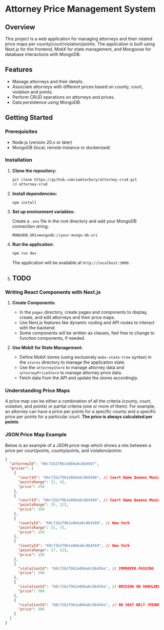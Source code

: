 # Attorney Price Management System

## Overview

This project is a web application for managing attorneys and their related price maps per county/court/violation/points. The application is built using Next.js for the frontend, MobX for state management, and Mongoose for database interactions with MongoDB.

## Features

- Manage attorneys and their details.
- Associate attorneys with different prices based on county, court, violation and points.
- Perform CRUD operations on attorneys and prices.
- Data persistence using MongoDB.

## Getting Started

### Prerequisites

- Node.js (version 20.x or later)
- MongoDB (local, remote instance or dockerized)

### Installation

1. **Clone the repository:**

   ```bash
   git clone https://github.com/samtarbury/attorney-crud.git
   cd attorney-crud
   ```

2. **Install dependencies:**

   ```bash
   npm install
   ```

3. **Set up environment variables:**

   Create a `.env` file in the root directory and add your MongoDB connection string:

   ```env
   MONGODB_URI=mongodb://your-mongo-db-uri
   ```

4. **Run the application:**

   ```bash
   npm run dev
   ```

   The application will be available at `http://localhost:3000`.

5. ## TODO

### Writing React Components with Next.js

1. **Create Components:**

   - In the `pages` directory, create pages and components to display, create, and edit attorneys and their price maps.
   - Use Next.js features like dynamic routing and API routes to interact with the backend.
   - Some components will be written as classes, feel free to change to function components, if needed.

2. **Use MobX for State Management:**
   - Define MobX stores (using exclusively `mobx-state-tree` syntax) in the `stores` directory to manage the application state.
   - Use the `attorneyStore` to manage attorney data and `attorneyPriceStore` to manage attorney price data.
   - Fetch data from the API and update the stores accordingly.

### Understanding Price Maps

A price map can be either a combination of all the criteria (county, court, violation, and points) or partial criteria (one or more of them). For example, an attorney can have a price per points for a specific county and a specific price per points for a particular court. **The price is always calculated per points**.

### JSON Price Map Example

Below is an example of a JSON price map which shows a mix between a price per court/points, county/points, and violation/points:

```json
{
  "attorneyId": "60c72b2f9b1e8b6a6c8b4567",
  "prices": [
    {
      "courtId": "60c72b2f9b1e8b6a6c8b4568", // Court Name Queens Municipal Court
      "pointsRange": [1, 4],
      "price": 250
    },
    {
      "courtId": "60c72b2f9b1e8b6a6c8b4568", // Court Name Queens Municipal Court
      "pointsRange": [5, 12],
      "price": 350
    },
    {
      "countyId": "60c72b2f9b1e8b6a6c8b4569", // New York
      "pointsRange": [1, 7],
      "price": 150
    },
    {
      "countyId": "60c72b2f9b1e8b6a6c8b4569", // New York
      "pointsRange": [7, 12],
      "price": 150
    },
    {
      "violationId": "60c72b2f9b1e8b6a6c8b456a", // IMPROPER PASSING
      "price": 290
    },
    {
      "violationId": "60c72b2f9b1e8b6a6c8b456a", // DRIVING ON SHOULDER
      "price": 380
    },
    {
      "violationId": "60c72b2f9b1e8b6a6c8b456a", // NO SEAT BELT (MINOR)
      "price": 500
    }
  ]
}
```